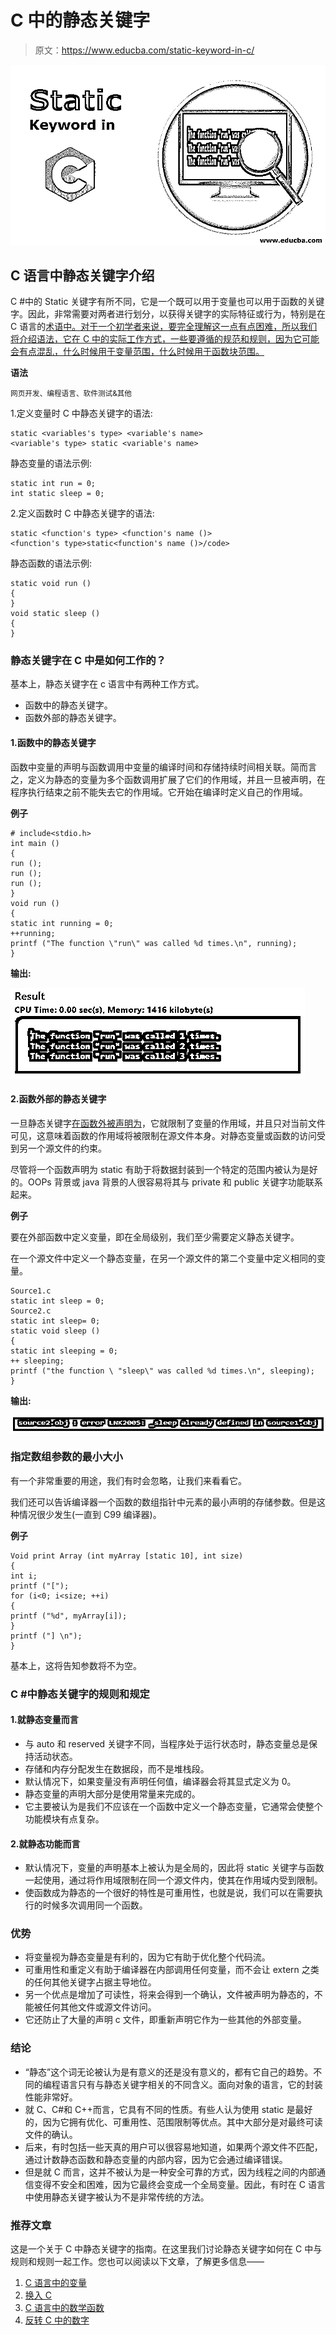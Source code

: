 # C 中的静态关键字

> 原文：<https://www.educba.com/static-keyword-in-c/>

![Static Keyword in C](img/e3ab5e79b0b217a9d71175e026aab6d4.png)



## C 语言中静态关键字介绍

C #中的 Static 关键字有所不同，它是一个既可以用于变量也可以用于函数的关键字。因此，非常需要对两者进行划分，以获得关键字的实际特征或行为，特别是在 C 语言的[术语中。对于一个初学者来说，要完全理解这一点有点困难，所以我们将介绍语法，它在 C 中的实际工作方式，一些要遵循的规范和规则，因为它可能会有点混乱，什么时候用于变量范围，什么时候用于函数块范围。](https://www.educba.com/what-is-c/)

**语法**

<small>网页开发、编程语言、软件测试&其他</small>

1.定义变量时 C 中静态关键字的语法:

```
static <variables's type> <variable's name>
<variable's type> static <variable's name>
```

静态变量的语法示例:

```
static int run = 0;
int static sleep = 0;
```

2.定义函数时 C 中静态关键字的语法:

```
static <function's type> <function's name ()>
<function's type>static<function's name ()>/code>
```

静态函数的语法示例:

```
static void run ()
{
}
void static sleep ()
{
}
```

### 静态关键字在 C 中是如何工作的？

基本上，静态关键字在 c 语言中有两种工作方式。

*   函数中的静态关键字。
*   函数外部的静态关键字。

#### 1.函数中的静态关键字

函数中变量的声明与函数调用中变量的编译时间和存储持续时间相关联。简而言之，定义为静态的变量为多个函数调用扩展了它们的作用域，并且一旦被声明，在程序执行结束之前不能失去它的作用域。它开始在编译时定义自己的作用域。

**例子**

```
# include<stdio.h>
int main ()
{
run ();
run ();
run ();
}
void run ()
{
static int running = 0;
++running;
printf ("The function \"run\" was called %d times.\n", running);
}
```

**输出:**

![Static Keyword in C output 1](img/2b0537cc166e731a8a16b6ef185d2577.png)



#### 2.函数外部的静态关键字

一旦静态关键字[在函数外被声明为](https://www.educba.com/static-keyword-in-c-sharp/)，它就限制了变量的作用域，并且只对当前文件可见，这意味着函数的作用域将被限制在源文件本身。对静态变量或函数的访问受到另一个源文件的约束。

尽管将一个函数声明为 static 有助于将数据封装到一个特定的范围内被认为是好的。OOPs 背景或 java 背景的人很容易将其与 private 和 public 关键字功能联系起来。

**例子**

要在外部函数中定义变量，即在全局级别，我们至少需要定义静态关键字。

在一个源文件中定义一个静态变量，在另一个源文件的第二个变量中定义相同的变量。

```
Source1.c
static int sleep = 0;
Source2.c
static int sleep= 0;
static void sleep ()
{
static int sleeping = 0;
++ sleeping;
printf ("the function \ "sleep\" was called %d times.\n", sleeping);
}
```

**输出:**

![Static Keyword in C output 2](img/0891f02b5fb9a7fc8481d28f3404e057.png)



### 指定数组参数的最小大小

有一个非常重要的用途，我们有时会忽略，让我们来看看它。

我们还可以告诉编译器一个函数的数组指针中元素的最小声明的存储参数。但是这种情况很少发生(一直到 C99 编译器)。

**例子**

```
Void print Array (int myArray [static 10], int size)
{
int i;
printf ("[");
for (i<0; i<size; ++i)
{
printf ("%d", myArray[i]);
}
printf ("] \n");
}
```

基本上，这将告知参数将不为空。

### C #中静态关键字的规则和规定

#### 1.就静态变量而言

*   与 auto 和 reserved 关键字不同，当程序处于运行状态时，静态变量总是保持活动状态。
*   存储和内存分配发生在数据段，而不是堆栈段。
*   默认情况下，如果变量没有声明任何值，编译器会将其显式定义为 0。
*   静态变量的声明大部分是使用常量来完成的。
*   它主要被认为是我们不应该在一个函数中定义一个静态变量，它通常会使整个功能模块有点复杂。

#### 2.就静态功能而言

*   默认情况下，变量的声明基本上被认为是全局的，因此将 static 关键字与函数一起使用，通过将作用域限制在同一个源文件内，使其在作用域内受到限制。
*   使函数成为静态的一个很好的特性是可重用性，也就是说，我们可以在需要执行的时候多次调用同一个函数。

### 优势

*   将变量视为静态变量是有利的，因为它有助于优化整个代码流。
*   可重用性和重定义有助于编译器在内部调用任何变量，而不会让 extern 之类的任何其他关键字占据主导地位。
*   另一个优点是增加了可读性，将来会得到一个确认，文件被声明为静态的，不能被任何其他文件或源文件访问。
*   它还防止了大量的声明 c 文件，即重新声明它作为一些其他的外部变量。

### 结论

*   “静态”这个词无论被认为是有意义的还是没有意义的，都有它自己的趋势。不同的编程语言只有与静态关键字相关的不同含义。面向对象的语言，它的封装性能非常好。
*   就 C、C#和 C++而言，它具有不同的性质。有些人认为使用 static 是最好的，因为它拥有优化、可重用性、范围限制等优点。其中大部分是对最终可读文件的确认。
*   后来，有时包括一些天真的用户可以很容易地知道，如果两个源文件不匹配，通过计数静态函数和静态变量的内部内容，因为它会通过编译错误。
*   但是就 C 而言，这并不被认为是一种安全可靠的方式，因为线程之间的内部通信变得不安全和困难，因为它最终会变成一个全局变量。因此，有时在 C 语言中使用静态关键字被认为不是非常传统的方法。

### 推荐文章

这是一个关于 C 中静态关键字的指南。在这里我们讨论静态关键字如何在 C 中与规则和规则一起工作。您也可以阅读以下文章，了解更多信息——

1.  [C 语言中的变量](https://www.educba.com/variables-in-c/)
2.  [换入 C](https://www.educba.com/swapping-in-c/)
3.  [C 语言中的数学函数](https://www.educba.com/math-functions-in-c/)
4.  [反转 C 中的数字](https://www.educba.com/reverse-number-in-c/)





